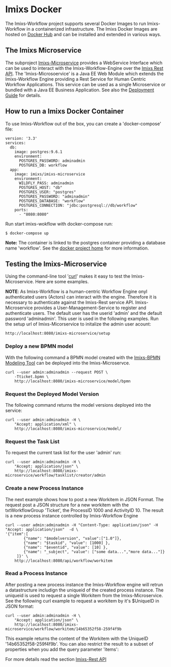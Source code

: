 # Imixs Docker

The Imixs-Workflow project supports several Docker Images to run Imixs-Workflow in a containerized infrastructure. 
The Imixs Docker Images are hosted on [Docker Hub](https://hub.docker.com/r/imixs/) and can be installed and extended in various ways.


## The Imixs Microservice

The subproject [Imixs-Microservice](https://github.com/imixs/imixs-microservice) provides a WebService Interface which can be used to interact with the Imixs-Workflow-Engine over the [Imixs Rest API](./restapi/index.html). The 'Imixs-Microsoervice' is a Java EE Web Module which extends the Imixs-Workflow Engine providing a Rest Service for Human Centric Workflow Applications. This service can be used as a single Microservice or bundled with a Java EE Business Application. See also the [Deployment Guide](./deployment/index.html) for details.

## How to run a Imixs Docker Container

To use Imixs-Workflow out of the box, you can create a 'docker-compose' file:

	version: '3.3'
	services:
	  db:
	    image: postgres:9.6.1
	    environment:
	      POSTGRES_PASSWORD: adminadmin
	      POSTGRES_DB: workflow
	  app:
	    image: imixs/imixs-microservice
	    environment:
	      WILDFLY_PASS: adminadmin
	      POSTGRES_HOST: "db"
	      POSTGRES_USER: "postgres"
	      POSTGRES_PASSWORD: "adminadmin"
	      POSTGRES_DATABASE: "workflow"
	      POSTGRES_CONNECTION: "jdbc:postgresql://db/workflow"
	    ports:
	      - "8080:8080"

Run start imixs-wokflow with docker-compose run:

	$ docker-compose up
	    
**Note:** The container is linked to the postgres container providing a database name 'workflow'. See the [docker project home](https://hub.docker.com/r/imixs/imixs-microservice/) for more information. 

## Testing the Imixs-Microservice

Using the command-line tool '[curl](http://curl.haxx.se/)' makes it easy to test the Imixs-Microservice. Here are some examples.

**NOTE**: As Imixs-Workflow is a human-centric Workflow Engine onyl authenticated users (Actors) can interact with the engine. Therefore it is necessary to authenticate against the Imixs-Rest service API. Imixs-Microservice provides a User-Management-Service to register and authenticate users. The default user has the userid 'admin' and the default password 'adminadmin'. This user is used  in the following examples. Run the setup url of Imixs-Micorservice to initalize the admin user acount:

	http://localhost:8080/imixs-microservice/setup

### Deploy a new BPMN model

With the following command a BPMN model created with the [Imixs-BPMN Modeling Tool](./modelling/index.html) can be deployed into the Imixs-Microservce.

    curl --user admin:adminadmin --request POST \
    	-Tticket.bpmn \
    	http://localhost:8080/imixs-microservice/model/bpmn

### Request the Deployed Model Version

The following command returns the model versions deployed into the service: 

    curl --user admin:adminadmin -H \
    	"Accept: application/xml" \
    	http://localhost:8080/imixs-microservice/model/

### Request the Task List

To request the current task list for the user 'admin' run:

    curl --user admin:adminadmin -H \
    	"Accept: application/json" \
    	http://localhost:8080/imixs-microservice/workflow/tasklist/creator/admin


### Create a new Process Instance
The next example shows how to post a new Workitem in JSON Format. The request post a JSON structure for a new workitem with the txtWorkflowGroup 'Ticket', the ProcessID 1000 and ActivityID 10. The result is a new process instance controlled by Imixs-Workflow Engine



	curl --user admin:adminadmin -H "Content-Type: application/json" -H "Accept: application/json"  -d \
	'{"item":[
	        {"name": "$modelversion", "value":["1.0"]},
	        {"name": "$taskid", "value": [1000] }, 
	        {"name": "$eventid", "value": [10] }, 
	        {"name": "_subject", "value": ["some data...","more data..."]} 
	     ]}' \
	    http://localhost:8080/api/workflow/workitem


### Read a Process Instance
After posting a new process instance the Imixs-Workflow engine will retrun a datastructure includign the uniqueid of the created process instance.
The uniqueid is used to request a single Workitem from the Imixs-Microservice. See the following curl example to request a workitem by it's $UniqueID in JSON format:

    curl --user admin:adminadmin -H \
    	"Accept: application/json" \
    	http://localhost:8080/imixs-microservice/workflow/workitem/14b65352f58-259f4f9b

This example returns the content of the Workitem with the UniqueID '14b65352f58-259f4f9b'. You can also restrict the result to a subset of properties when you add the query parameter 'items':


For more details read the section [Imixs-Rest API](./restapi/index.html)


